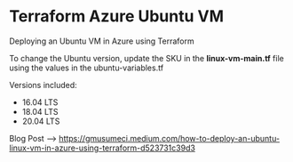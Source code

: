 # Terraform Azure Ubuntu VM

Deploying an Ubuntu VM in Azure using Terraform

To change the Ubuntu version, update the SKU in the **linux-vm-main.tf** file using the values in the ubuntu-variables.tf

Versions included:

* 16.04 LTS
* 18.04 LTS
* 20.04 LTS

Blog Post --> https://gmusumeci.medium.com/how-to-deploy-an-ubuntu-linux-vm-in-azure-using-terraform-d523731c39d3
